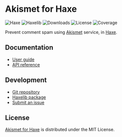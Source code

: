 # Akismet for Haxe
![Haxe](https://flat.badgen.net/badge/haxe/%3E%3D4.2.0/green) ![Haxelib](https://flat.badgen.net/haxelib/v/akismet) ![Downloads](https://flat.badgen.net/haxelib/d/akismet) ![License](https://flat.badgen.net/badge/license/MIT/blue) ![Coverage](https://flat.badgen.net/coveralls/c/bitbucket/cedx/akismet.hx)

Prevent comment spam using [Akismet](https://akismet.com) service, in [Haxe](https://haxe.org).

## Documentation
- [User guide](https://bitbucket.org/cedx/akismet.hx/wiki)
- [API reference](https://cedx.github.io/akismet.hx)

## Development
- [Git repository](https://bitbucket.org/cedx/akismet.hx)
- [Haxelib package](https://lib.haxe.org/p/akismet)
- [Submit an issue](https://bitbucket.org/cedx/akismet.hx/issues)

## License
[Akismet for Haxe](https://bitbucket.org/cedx/akismet.hx) is distributed under the MIT License.
